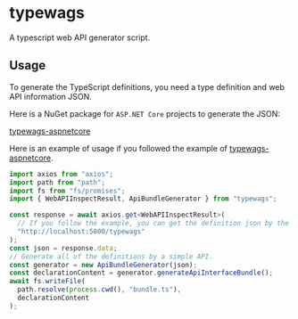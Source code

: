# typewags

A typescript web API generator script.

## Usage

To generate the TypeScript definitions, you need a type definition and web API information JSON.

Here is a NuGet package for `ASP.NET Core` projects to generate the JSON:

[typewags-aspnetcore](https://www.nuget.org/packages/typewags-aspnetcore)

Here is an example of usage if you followed the example of [typewags-aspnetcore](https://www.nuget.org/packages/typewags-aspnetcore).

```ts
import axios from "axios";
import path from "path";
import fs from "fs/promises";
import { WebAPIInspectResult, ApiBundleGenerator } from "typewags";

const response = await axios.get<WebAPIInspectResult>(
  // If you follow the example, you can get the definition json by the following request.
  "http://localhost:5000/typewags"
);
const json = response.data;
// Generate all of the definitions by a simple API.
const generator = new ApiBundleGenerator(json);
const declarationContent = generator.generateApiInterfaceBundle();
await fs.writeFile(
  path.resolve(process.cwd(), "bundle.ts"),
  declarationContent
);
```
